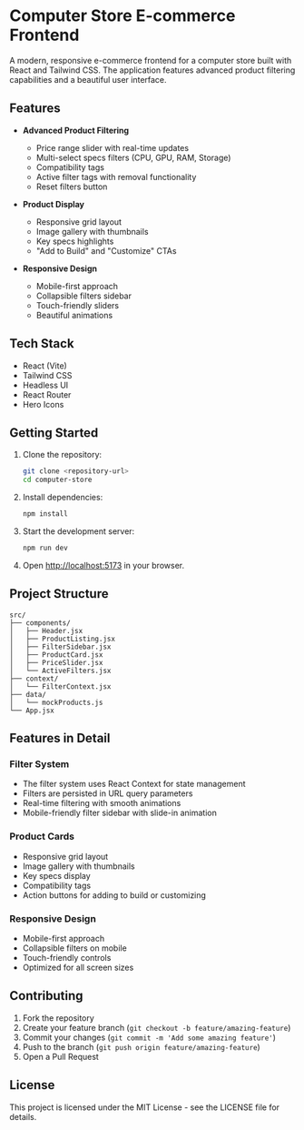 # Computer Store E-commerce Frontend

A modern, responsive e-commerce frontend for a computer store built with React and Tailwind CSS. The application features advanced product filtering capabilities and a beautiful user interface.

## Features

- **Advanced Product Filtering**
  - Price range slider with real-time updates
  - Multi-select specs filters (CPU, GPU, RAM, Storage)
  - Compatibility tags
  - Active filter tags with removal functionality
  - Reset filters button

- **Product Display**
  - Responsive grid layout
  - Image gallery with thumbnails
  - Key specs highlights
  - "Add to Build" and "Customize" CTAs

- **Responsive Design**
  - Mobile-first approach
  - Collapsible filters sidebar
  - Touch-friendly sliders
  - Beautiful animations

## Tech Stack

- React (Vite)
- Tailwind CSS
- Headless UI
- React Router
- Hero Icons

## Getting Started

1. Clone the repository:
   ```bash
   git clone <repository-url>
   cd computer-store
   ```

2. Install dependencies:
   ```bash
   npm install
   ```

3. Start the development server:
   ```bash
   npm run dev
   ```

4. Open [http://localhost:5173](http://localhost:5173) in your browser.

## Project Structure

```
src/
├── components/
│   ├── Header.jsx
│   ├── ProductListing.jsx
│   ├── FilterSidebar.jsx
│   ├── ProductCard.jsx
│   ├── PriceSlider.jsx
│   └── ActiveFilters.jsx
├── context/
│   └── FilterContext.jsx
├── data/
│   └── mockProducts.js
└── App.jsx
```

## Features in Detail

### Filter System
- The filter system uses React Context for state management
- Filters are persisted in URL query parameters
- Real-time filtering with smooth animations
- Mobile-friendly filter sidebar with slide-in animation

### Product Cards
- Responsive grid layout
- Image gallery with thumbnails
- Key specs display
- Compatibility tags
- Action buttons for adding to build or customizing

### Responsive Design
- Mobile-first approach
- Collapsible filters on mobile
- Touch-friendly controls
- Optimized for all screen sizes

## Contributing

1. Fork the repository
2. Create your feature branch (`git checkout -b feature/amazing-feature`)
3. Commit your changes (`git commit -m 'Add some amazing feature'`)
4. Push to the branch (`git push origin feature/amazing-feature`)
5. Open a Pull Request

## License

This project is licensed under the MIT License - see the LICENSE file for details. 